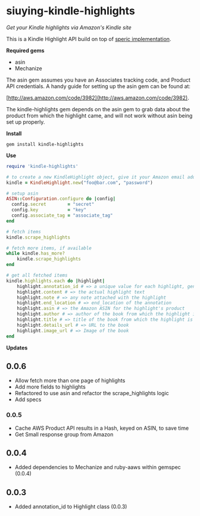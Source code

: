 siuying-kindle-highlights
============

*Get your Kindle highlights via Amazon's Kindle site*

This is a Kindle Highlight API build on top of [speric implementation](https://github.com/speric/kindle-highlights).

**Required gems**

* asin
* Mechanize

The asin gem assumes you have an Associates tracking code, and Product API credentials.  A handy guide for setting up the asin gem can be found at:

[http://aws.amazon.com/code/3982](http://aws.amazon.com/code/3982).

The kindle-highlights gem depends on the asin gem to grab data about the product from which the highlight came, and will not work without asin being set up properly.

**Install**
	
	gem install kindle-highlights

**Use**

```ruby
require 'kindle-highlights'

# to create a new KindleHighlight object, give it your Amazon email address and password	
kindle = KindleHighlight.new("foo@bar.com", "password")

# setup asin    
ASIN::Configuration.configure do |config|
  config.secret        = "secret"
  config.key           = "key"
  config.associate_tag = "associate_tag"
end

# fetch items
kindle.scrape_highlights

# fetch more items, if available
while kindle.has_more?
	kindle.scrape_highlights  
end

# get all fetched items
kindle.highlights.each do |highlight|
	highlight.annotation_id # => a unique value for each highlight, generated by Amazon
	highlight.content # => the actual highlight text
	highlight.note # => any note attached with the highlight
	highlight.end_location # => end_location of the annotation
	highlight.asin # => the Amazon ASIN for the highlight's product
	highlight.author # => author of the book from which the highlight is taken
	highlight.title # => title of the book from which the highlight is taken
	highlight.details_url # => URL to the book
	highlight.image_url # => Image of the book
end
```

**Updates**

## 0.0.6

* Allow fetch more than one page of highlights
* Add more fields to highlights
* Refactored to use asin and refactor the scrape_highlights logic
* Add specs

### 0.0.5

* Cache AWS Product API results in a Hash, keyed on ASIN, to save time
* Get Small response group from Amazon

## 0.0.4
* Added dependencies to Mechanize and ruby-aaws within gemspec (0.0.4)

## 0.0.3

* Added annotation_id to Highlight class (0.0.3)
